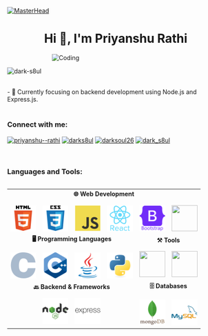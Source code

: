 [![MasterHead](https://mir-s3-cdn-cf.behance.net/project_modules/max_1200/79731568097599.5b50bca477735.jpg)](https://Dark-S8uL.io)
<h1 align="center">Hi 👋, I'm Priyanshu Rathi</h1>
<!-- <h3 align="center">A passionate frontend developer</h3> -->
<img align="right" alt="Coding" width="400" src="https://cdn.dribbble.com/users/1162077/screenshots/3848914/programmer.gif">
<br/>
<p align="left"> <img src="https://komarev.com/ghpvc/?username=dark-s8ul&label=Profile%20views&color=0e75b6&style=flat" alt="dark-s8ul" /> </p>
<br/>
- 🚀 Currently focusing on backend development using Node.js and Express.js.
<br/>
<br/>
<h3 align="left">Connect with me:</h3>
<p align="left">
<a href="https://linkedin.com/in/priyanshu--rathi" target="blank"><img align="center" src="https://raw.githubusercontent.com/rahuldkjain/github-profile-readme-generator/master/src/images/icons/Social/linked-in-alt.svg" alt="priyanshu--rathi" height="30" width="40" /></a>
<a href="https://www.leetcode.com/darks8ul" target="blank"><img align="center" src="https://raw.githubusercontent.com/rahuldkjain/github-profile-readme-generator/master/src/images/icons/Social/leet-code.svg" alt="darks8ul" height="30" width="40" /></a>
<a href="https://www.hackerrank.com/darksoul26" target="blank"><img align="center" src="https://raw.githubusercontent.com/rahuldkjain/github-profile-readme-generator/master/src/images/icons/Social/hackerrank.svg" alt="darksoul26" height="30" width="40" /></a>
<a href="https://www.codechef.com/users/dark_s8ul" target="blank"><img align="center" src="https://cdn.jsdelivr.net/npm/simple-icons@3.1.0/icons/codechef.svg" alt="dark_s8ul" height="30" width="40" /></a>
</p>
<br/>

<h3 align="left">Languages and Tools:</h3>
<div>
<table align="left">
  <tr>
    <td colspan="2" align="center">
      <b>🌐 Web Development</b><br/><br/>
      <img src="https://raw.githubusercontent.com/devicons/devicon/master/icons/html5/html5-original-wordmark.svg" width="60" height="60"/>
      &nbsp;&nbsp;
      <img src="https://raw.githubusercontent.com/devicons/devicon/master/icons/css3/css3-original-wordmark.svg" width="60" height="60"/>
      &nbsp;&nbsp;
      <img src="https://raw.githubusercontent.com/devicons/devicon/master/icons/javascript/javascript-original.svg" width="60" height="60"/>
      &nbsp;&nbsp;
      <img src="https://raw.githubusercontent.com/devicons/devicon/master/icons/react/react-original-wordmark.svg" width="60" height="60"/>
      &nbsp;&nbsp;
      <img src="https://raw.githubusercontent.com/devicons/devicon/master/icons/bootstrap/bootstrap-plain-wordmark.svg" width="60" height="60"/>
      &nbsp;&nbsp;
      <img src="https://www.vectorlogo.zone/logos/tailwindcss/tailwindcss-icon.svg" width="60" height="60"/>
    </td>
  </tr>
  <tr>
    <td align="center">
      <b>🖥️ Programming Languages</b><br/><br/>
      <img src="https://raw.githubusercontent.com/devicons/devicon/master/icons/c/c-original.svg" width="60" height="60"/>
      &nbsp;&nbsp;
      <img src="https://raw.githubusercontent.com/devicons/devicon/master/icons/cplusplus/cplusplus-original.svg" width="60" height="60"/>
      &nbsp;&nbsp;
      <img src="https://raw.githubusercontent.com/devicons/devicon/master/icons/java/java-original.svg" width="60" height="60"/>
      &nbsp;&nbsp;
      <img src="https://raw.githubusercontent.com/devicons/devicon/master/icons/python/python-original.svg" width="60" height="60"/>
    </td>
    <td align="center">
      <b>⚒️ Tools</b><br/><br/>
      <img src="https://www.vectorlogo.zone/logos/git-scm/git-scm-icon.svg" width="60" height="60"/>
      &nbsp;&nbsp;
      <img src="https://www.vectorlogo.zone/logos/getpostman/getpostman-icon.svg" width="60" height="60"/>
    </td>
  </tr>
  <tr>
    <td align="center">
      <b>🔙 Backend & Frameworks</b><br/><br/>
      <img src="https://raw.githubusercontent.com/devicons/devicon/master/icons/nodejs/nodejs-original-wordmark.svg" width="60" height="60"/>
      &nbsp;&nbsp;
      <img src="https://raw.githubusercontent.com/devicons/devicon/master/icons/express/express-original-wordmark.svg" width="60" height="60"/>
    </td>
    <td align="center">
      <b>🗄️ Databases</b><br/><br/>
      <img src="https://raw.githubusercontent.com/devicons/devicon/master/icons/mongodb/mongodb-original-wordmark.svg" width="60" height="60"/>
      &nbsp;&nbsp;
      <img src="https://raw.githubusercontent.com/devicons/devicon/master/icons/mysql/mysql-original-wordmark.svg" width="60" height="60"/>
    </td>
  </tr>
</table>
<!--
<div align="right">
  <p>&nbsp;<img align="center" src="https://github-readme-stats.vercel.app/api?username=dark-s8ul&show_icons=true&locale=en&theme=dark" alt="dark-s8ul" /></p>
  <p><img align="center" src="https://github-readme-streak-stats.herokuapp.com/?user=dark-s8ul&theme=dark" alt="dark-s8ul" /></p>
</div>
-->

</div>

<br/>
<br/>
<br/>
<div style="display: flex; justify-content: center; gap: 20px;">
  <img src="https://github-readme-stats.vercel.app/api?username=dark-s8ul&show_icons=true&locale=en&theme=dark" width="48%" alt="GitHub Stats" />
  <img src="https://github-readme-streak-stats.herokuapp.com/?user=dark-s8ul&theme=dark" width="48%" alt="GitHub Streak" />
</div>


